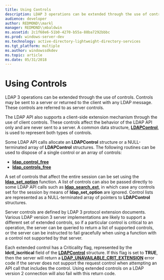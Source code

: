 ```yaml
---
title: Using Controls
description: LDAP 3 operations can be extended through the use of controls. Controls may be sent to a server or returned to the client with any LDAP message. These controls are referred to as server controls.
audience: developer
author: REDMOND\\markl
manager: REDMOND\\mbaldwin
ms.assetid: 2c1f68e6-51b0-4270-b55a-88ba7292bbbc
ms.prod: windows-server-dev
ms.technology: active-directory-lightweight-directory-services
ms.tgt_platform: multiple
ms.author: windowssdkdev
ms.topic: article
ms.date: 05/31/2018
---
```


# Using Controls

LDAP 3 operations can be extended through the use of controls. Controls may be sent to a server or returned to the client with any LDAP message. These controls are referred to as server controls.

The LDAP API also supports a client-side extension mechanism through the use of client controls. These controls affect the behavior of the LDAP API only and are never sent to a server. A common data structure, [**LDAPControl**](/previous-versions/windows/desktop/api/Winldap/ns-winldap-ldapcontrola), is used to represent both types of controls.

Some LDAP API calls allocate an **LDAPControl** structure or a NULL-terminated array of **LDAPControl** structures. The following routines can be used to dispose of a single control or an array of controls:

-   [**ldap\_control\_free**](/previous-versions/windows/desktop/api/Winldap/nf-winldap-ldap_control_free)
-   [**ldap\_controls\_free**](/previous-versions/windows/desktop/api/Winldap/nf-winldap-ldap_controls_free)

A set of controls that affect the entire session can be set using the [**ldap\_set\_option**](/previous-versions/windows/desktop/api/Winldap/nf-winldap-ldap_set_option) function. A list of controls can also be passed directly to some LDAP API calls such as [**ldap\_search\_ext**](/previous-versions/windows/desktop/api/Winldap/nf-winldap-ldap_search_ext), in which case any controls set for the session by means of **ldap\_set\_option** are ignored. Control lists are represented as a NULL-terminated array of pointers to **LDAPControl** structures.

Server controls are defined by LDAP 3 protocol extension documents. Various LDAP version 3 server implementations are likely to support a different set of extended controls, so if a particular control is critical to an operation, the server can be queried to return a list of supported controls, or the server can be instructed to fail gracefully when using a function with a control not supported by that server.

Each extended control has a Criticality flag, represented by the **ldctl\_iscritical** field of the [**LDAPControl**](/previous-versions/windows/desktop/api/Winldap/ns-winldap-ldapcontrola) structure. If this flag is set to **TRUE**, then the server will return a [**LDAP\_UNAVAILABLE\_CRIT\_EXTENSION**](return-values.md) error code if the server does not support the request control when attempting an API call that includes the control. Using extended controls on a LDAP version 2 connection will also fail with this return code.

 

 




